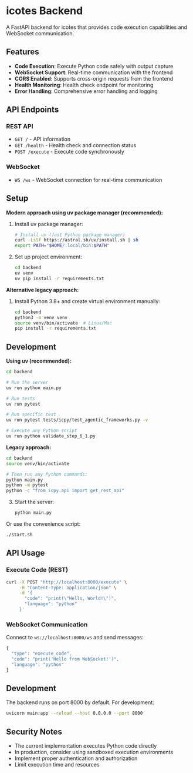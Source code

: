 # icotes Backend

A FastAPI backend for icotes that provides code execution capabilities and WebSocket communication.

## Features

- **Code Execution**: Execute Python code safely with output capture
- **WebSocket Support**: Real-time communication with the frontend
- **CORS Enabled**: Supports cross-origin requests from the frontend
- **Health Monitoring**: Health check endpoint for monitoring
- **Error Handling**: Comprehensive error handling and logging

## API Endpoints

### REST API

- `GET /` - API information
- `GET /health` - Health check and connection status
- `POST /execute` - Execute code synchronously

### WebSocket

- `WS /ws` - WebSocket connection for real-time communication

## Setup

**Modern approach using uv package manager (recommended):**

1. Install uv package manager:
   ```bash
   # Install uv (fast Python package manager)
   curl -LsSf https://astral.sh/uv/install.sh | sh
   export PATH="$HOME/.local/bin:$PATH"
   ```

2. Set up project environment:
   ```bash
   cd backend
   uv venv
   uv pip install -r requirements.txt
   ```

**Alternative legacy approach:**

1. Install Python 3.8+ and create virtual environment manually:
   ```bash
   cd backend
   python3 -m venv venv
   source venv/bin/activate  # Linux/Mac
   pip install -r requirements.txt
   ```

## Development

**Using uv (recommended):**

```bash
cd backend

# Run the server
uv run python main.py

# Run tests
uv run pytest

# Run specific test
uv run pytest tests/icpy/test_agentic_frameworks.py -v

# Execute any Python script
uv run python validate_step_6_1.py
```

**Legacy approach:**

```bash
cd backend
source venv/bin/activate

# Then run any Python commands:
python main.py
python -m pytest
python -c "from icpy.api import get_rest_api"
```
3. Start the server:
   ```bash
   python main.py
   ```

Or use the convenience script:
```bash
./start.sh
```

## API Usage

### Execute Code (REST)

```bash
curl -X POST "http://localhost:8000/execute" \
     -H "Content-Type: application/json" \
     -d '{
       "code": "print(\"Hello, World!\")",
       "language": "python"
     }'
```

### WebSocket Communication

Connect to `ws://localhost:8000/ws` and send messages:

```javascript
{
  "type": "execute_code",
  "code": "print('Hello from WebSocket!')",
  "language": "python"
}
```

## Development

The backend runs on port 8000 by default. For development:

```bash
uvicorn main:app --reload --host 0.0.0.0 --port 8000
```

## Security Notes

- The current implementation executes Python code directly
- In production, consider using sandboxed execution environments
- Implement proper authentication and authorization
- Limit execution time and resources
